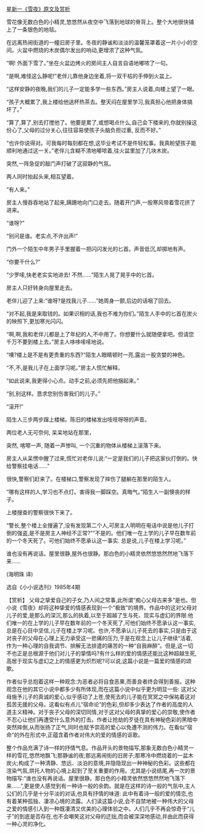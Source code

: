 [星新一《雪夜》原文及赏析](https://www.vrrw.net/wx/15416.html)

雪花像无数白色的小精灵,悠悠然从夜空中飞落到地球的脊背上。整个大地很快铺上了一条银色的地毯。

在远离热闹街道的一幢旧房子里。冬夜的静谧和淡淡的温馨笼罩着这一片小小的空间。火盆中燃烧的木炭偶尔发出的响动,更增浓了这种气氛。

“啊! 外面下雪了。”坐在火盆边烤火的房间主人自言自语地嘟哝了一句。

“是啊,难怪这么静呢!”老伴儿靠他身边坐着,将一双干枯的手伸到火盆上。

“这样安静的夜晚,我们的儿子一定能多学一些东西。”房主人说着,向楼上望了一眼。

“孩子大概累了,我上楼给他送杯热茶去。整天闷在屋里学习,我真担心他把身体搞坏了。”

“算了,算了,别去打搅他了。他要是累了,或想喝点什么,自己会下楼来的,你就别操这份心了,父母的过分关心,往往容易使孩子头脑负担过重, 反而不好。”

“也许你说得对。可我每时每刻都在想,这毕业考试不是件轻松事。我真盼望孩子能顺利地通过这一关。”老伴儿含糊不清地嘟哝着,往火盆里加了几块木炭。

突然,一阵急促的敲门声打破了这寂静的气氛。

两人同时抬起头来,相互望着。

“有人来。”

房主人慢吞吞地站了起来,蹒跚地向门口走去。随着开门声,一股寒风带着雪花挤了进来。

“谁呀?”

“别问是谁。老实点,不许出声!”

门外一个陌生中年男子手里握着一把闪闪发光的匕首。声音低沉,却掷地有声。

“你要干什么?”

“少罗嗦,快老老实实地进去! 不然……”陌生人晃了晃手中的匕首。

房主人只好转身向屋里走去。

老伴儿迎了上来:“谁呀?是找我儿子……”她周身一颤,后边的话咽了回去。

“对不起,我是来取钱的。如果识相的话,我也不难为你们。”陌生人手中的匕首在炭火的映照下,更加寒光闪闪。

“啊,啊,我和老伴儿都是上了年纪的人,不中用了。你想要什么就随便拿吧。但请您千万不要到楼上去。”房主人哆哆嗦嗦地说。

“噢?楼上是不是有更贵重的东西?”陌生人眼睛顿时一亮,露出一股贪婪的神色。

“不,不,是我儿子在上面学习呢。”房主人慌忙解释。

“如此说来,我更得小心点。动手之前,必须先把他捆起来。”

“别,别这样。恳求您别伤害我们的儿子。”

“滚开!”

陌生人三步两步蹿上楼梯。陈旧的楼梯发出吱吱呀呀的声音。

两位老人无可奈何, 呆呆地站在那里，

突然, 喀嚓一声, 随着一声惨叫, 一个沉重的物体从楼梯上滚落下来。

房主人从呆愣中醒了过来,慌忙对老伴儿说:“一定是我们的儿子把这家伙打倒的。快给警察挂电话……”

很快,警察们赶来了。在楼梯口,警察发现了摔伤了腿躺在那里的陌生人。

“哪有这样的人,学习也不点灯。害得我一脚踩空。真晦气。”陌生人一副懊丧的样子。

上楼搜查的警察很快下来了。

“警长,整个楼上全搜遍了,没有发现第二个人,可房主人明明在电话中说是他儿子打倒的强盗,是不是房主人神经不正常?”“不是的。他们唯一在上学的儿子早在数年前的一个冬天死了。可他们始终不愿承认这一事实. 总是说,儿子在楼上学习呢。”

谁也没有再说话。屋里很静,屋外也很静。那白色的小精灵依然悠悠然然地飞落下来……

(海明珠 译)

选自《小小说选刊》1985年4期



【赏析】 父母之挚爱自己的子女,乃人间之常事,此所谓“痴心父母古来多”是也。但小说《雪夜》却将这种挚爱的情感表现到一个“极致”的境界。作品中的这对父母对儿子的爱,是那么的深沉,那么的执着,以至于超越了生与死、现实与虚幻的界限:他们唯一的在上学的儿子早在数年前的一个冬天死了,可他们始终不愿承认这一事实,总是在心目中坚信,儿子在楼上学习呢。也许,不愿承认儿子死去的事实,只是由于这对丧子的父母在心理上无力承受这一悲痛的压力,于是在观念上让儿子继续“活着,作为一种心理的自我调节、排解无法排遣的痛苦的一种“自我麻醉”。但是,这一切不也正是总根源于他们对儿子的挚情吗?有什么样的爱的情感还能比这种超越生死,高居于现实与虚幻之上的情感更为炽烈呢?可以说,这篇小说是一篇爱的情感的颂歌。

作者似乎总抱着这样一种观念:为恶者必将自食恶果,而善良者终会得到善报。这种观念在他的其它小说中都多少有所体现,而在这篇小说中似乎更为明显一些: 这对父母施予儿子的真诚的爱心,似乎感动了上苍,使死去的儿子能在冥冥之中保祐着这对孤苦无援的父母。这看似有点儿“宿命论”的色彩,但却多少表达了作者的高度的人道主义精神。对于丧子父母的深切同情,对于这对父母的真挚的爱心的崇敬,使作者不忍心让他们再遭受什么意外的打击。作者让抢劫的歹徒在具有神秘色彩的黑暗中突然摔倒,从而张扬了正气,同时也赋予崇高的爱心以免遭不测的伟力。在看似“宿命”的外在形式中,正蕴含着作者对伟大的爱的情感的讴歌。

整个作品充满了诗一样的抒情气息。作品开头的景物描写,那象无数白色小精灵一样的雪花,悠然地飘飞;那静谧的夜;那远离闹街的旧房子;那寒冷中燃烧着的一盆木炭火;构成了一种清静、悠远、淡泊的意境,并隐隐现出一种神秘的色彩。这些都在渲染气氛,烘托人物的心境上起到了至关重要的作用。尤其是小说结尾,再一次的景物描写:“谁也没有再说话。屋里很静。那白色的小精灵依然悠悠然然地飞落下来……”,更是使人感觉到有一种诗一般的余韵。就是在这样的诗一般的气氛中,主人公们的几乎是十分平淡的对话,也具有抒情的味道: 此中有着诗一般的爱的情恋,也有着某种孤独、凄凉心境的流露。人们读这篇小说,会不自禁地被一种伟大的父母之爱的情感引入到一种既凄清又优美的心理体验之中。人们几乎不再会惊奇于“儿子”的到底是否存在,也不会嘲笑这对父母的迂拙,而会被深深地感动,并由此而获得一种心灵的净化。

